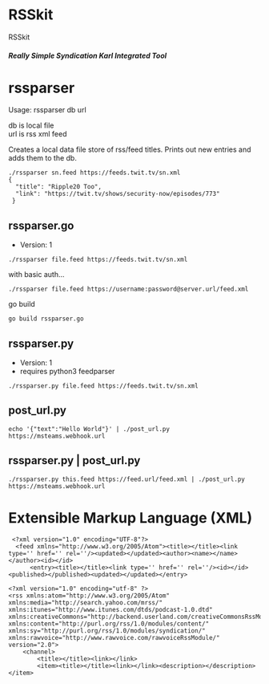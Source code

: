 # RSSkit #

RSSkit
##### Really Simple Syndication Karl Integrated Tool

# rssparser
Usage: rssparser db url

db is local file    
url is rss xml feed    

Creates a local data file store of rss/feed titles.  Prints out new entries and adds them to the db.
```
./rssparser sn.feed https://feeds.twit.tv/sn.xml
{
  "title": "Ripple20 Too",
  "link": "https://twit.tv/shows/security-now/episodes/773"
 }
```

## rssparser.go
* Version: 1
```
./rssparser file.feed https://feeds.twit.tv/sn.xml
```
with basic auth...
```
./rssparser file.feed https://username:password@server.url/feed.xml
```

go build
```
go build rssparser.go
```

## rssparser.py
* Version: 1
* requires python3 feedparser

```
./rssparser.py file.feed https://feeds.twit.tv/sn.xml
```

## post_url.py
```
echo '{"text":"Hello World"}' | ./post_url.py https://msteams.webhook.url
```

## rssparser.py | post_url.py
```
./rssparser.py this.feed https://feed.url/feed.xml | ./post_url.py https://msteams.webhook.url
```

# Extensible Markup Language (XML)     
     
```
 <?xml version="1.0" encoding="UTF-8"?>
  <feed xmlns="http://www.w3.org/2005/Atom"><title></title><link type='' href='' rel=''/><updated></updated><author><name></name></author><id></id>
      <entry><title></title><link type='' href='' rel=''/><id></id><published></published><updated></updated></entry>

```
     
```
<?xml version="1.0" encoding="utf-8" ?>
<rss xmlns:atom="http://www.w3.org/2005/Atom" xmlns:media="http://search.yahoo.com/mrss/" xmlns:itunes="http://www.itunes.com/dtds/podcast-1.0.dtd" xmlns:creativeCommons="http://backend.userland.com/creativeCommonsRssModule" xmlns:content="http://purl.org/rss/1.0/modules/content/" xmlns:sy="http://purl.org/rss/1.0/modules/syndication/" xmlns:rawvoice="http://www.rawvoice.com/rawvoiceRssModule/" version="2.0">
    <channel>
        <title></title><link></link>
        <item><title></title><link></link><description></description></item>

```
     




